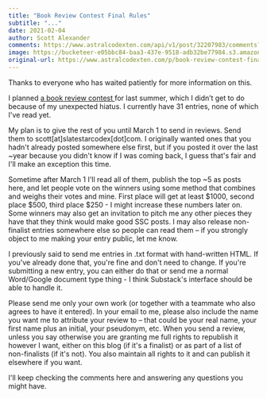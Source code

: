 ```yaml
---
title: "Book Review Contest Final Rules"
subtitle: "..."
date: 2021-02-04
author: Scott Alexander
comments: https://www.astralcodexten.com/api/v1/post/32207983/comments?&all_comments=true
image: https://bucketeer-e05bbc84-baa3-437e-9518-adb32be77984.s3.amazonaws.com/public/images/430241cb-ade5-4316-b1c9-6e3fe6e63e5e_256x256.png
original-url: https://www.astralcodexten.com/p/book-review-contest-final-rules
---
```

Thanks to everyone who has waited patiently for more information on this.

I planned [a book review contest ](https://slatestarcodex.com/2020/05/05/book-review-contest-call-for-entries/)for last summer, which I didn’t get to do because of my unexpected hiatus. I currently have 31 entries, none of which I've read yet.

My plan is to give the rest of you until March 1 to send in reviews. Send them to scott[at]slatestarcodex[dot]com. I originally wanted ones that you hadn't already posted somewhere else first, but if you posted it over the last ~year because you didn't know if I was coming back, I guess that's fair and I'll make an exception this time. 

Sometime after March 1 I'll read all of them, publish the top ~5 as posts here, and let people vote on the winners using some method that combines and weighs their votes and mine. First place will get at least $1000, second place $500, third place $250 - I might increase these numbers later on. Some winners may also get an invitation to pitch me any other pieces they have that they think would make good SSC posts. I may also release non-finalist entries somewhere else so people can read them – if you strongly object to me making your entry public, let me know.

I previously said to send me entries in .txt format with hand-written HTML. If you've already done that, you're fine and don't need to change. If you're submitting a new entry, you can either do that or send me a normal Word/Google document type thing - I think Substack's interface should be able to handle it. 

Please send me only your own work (or together with a teammate who also agrees to have it entered). In your email to me, please also include the name you want me to attribute your review to – that could be your real name, your first name plus an initial, your pseudonym, etc. When you send a review, unless you say otherwise you are granting me full rights to republish it however I want, either on this blog (if it's a finalist) or as part of a list of non-finalists (if it's not). You also maintain all rights to it and can publish it elsewhere if you want.

I'll keep checking the comments here and answering any questions you might have.
